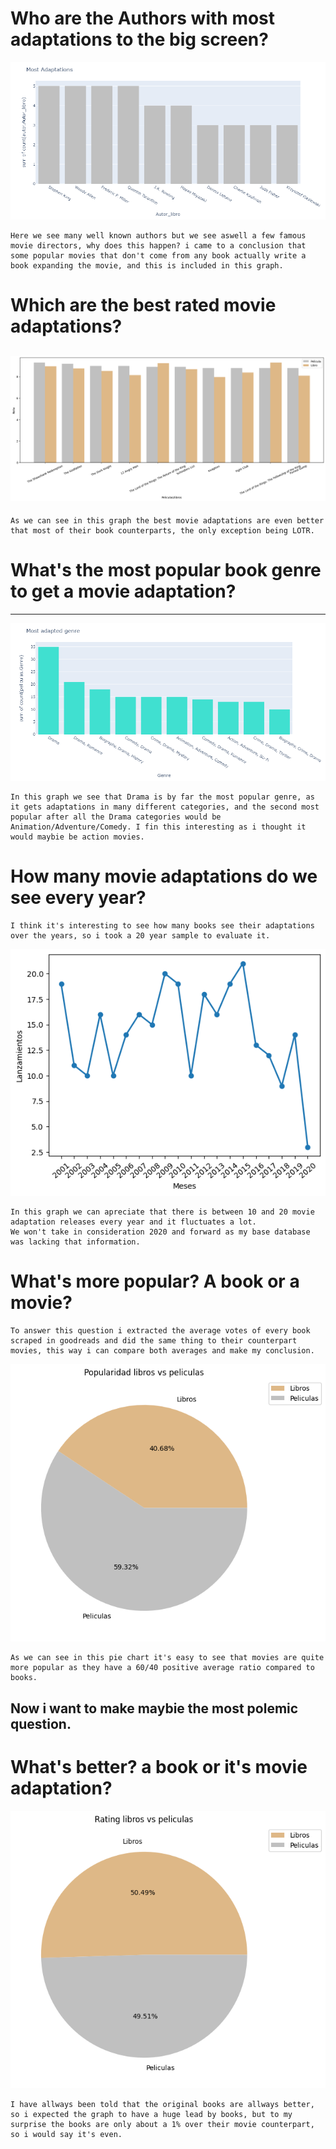 # Who are the Authors with most adaptations to the big screen?

![Authors and directors](../Images/PopularAuthor.png)

    Here we see many well known authors but we see aswell a few famous movie directors, why does this happen? i came to a conclusion that some popular movies that don't come from any book actually write a book expanding the movie, and this is included in this graph.


# Which are the best rated movie adaptations?
![Adaptation](../Images/Top_Movies.png)
---
    As we can see in this graph the best movie adaptations are even better that most of their book counterparts, the only exception being LOTR.


# What's the most popular book genre to get a movie adaptation?
---
![Genre](../Images/Drama)

    In this graph we see that Drama is by far the most popular genre, as it gets adaptations in many different categories, and the second most popular after all the Drama categories would be Animation/Adventure/Comedy. I fin this interesting as i thought it would maybie be action movies.
 
# How many movie adaptations do we see every year?
    I think it's interesting to see how many books see their adaptations over the years, so i took a 20 year sample to evaluate it.
![Yearly_Adaptation](../Images/Yearly_release.png)

    In this graph we can apreciate that there is between 10 and 20 movie adaptation releases every year and it fluctuates a lot.
    We won't take in consideration 2020 and forward as my base database was lacking that information.

# What's more popular? A book or a movie?
    To answer this question i extracted the average votes of every book scraped in goodreads and did the same thing to their counterpart movies, this way i can compare both averages and make my conclusion.

![Avg_Book_Movie](../Images/Popularity.png)

    As we can see in this pie chart it's easy to see that movies are quite more popular as they have a 60/40 positive average ratio compared to books. 

## Now i want to make maybie the most polemic question.
# What's better? a book or it's movie adaptation?
![Rating_Book_Movie](../Images/Rating_Movies_Books.png)

    I have allways been told that the original books are allways better, so i expected the graph to have a huge lead by books, but to my surprise the books are only about a 1% over their movie counterpart, so i would say it's even.

